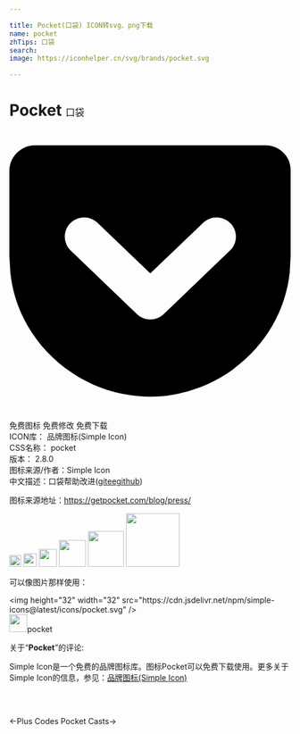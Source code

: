 ```yaml
---

title: Pocket(口袋) ICON转svg、png下载
name: pocket
zhTips: 口袋
search: 
image: https://iconhelper.cn/svg/brands/pocket.svg

---
```


# Pocket  <small style="font-size: 60%;font-weight: 100">口袋</small>

<div id="svg" class="svg-wrap">
<svg role="img" viewBox="0 0 24 24" xmlns="http://www.w3.org/2000/svg"><title>Pocket icon</title><path d="M18.813 10.259l-5.646 5.419c-.32.305-.73.458-1.141.458-.41 0-.821-.153-1.141-.458l-5.646-5.419c-.657-.628-.677-1.671-.049-2.326.63-.657 1.671-.679 2.325-.05l4.511 4.322 4.517-4.322c.66-.631 1.697-.607 2.326.049.631.645.615 1.695-.045 2.326l-.011.001zm5.083-7.546c-.299-.858-1.125-1.436-2.041-1.436H2.179c-.9 0-1.717.564-2.037 1.405-.094.25-.142.511-.142.774v7.245l.084 1.441c.348 3.277 2.047 6.142 4.682 8.139.045.036.094.07.143.105l.03.023c1.411 1.03 2.989 1.728 4.694 2.072.786.158 1.591.24 2.389.24.739 0 1.481-.067 2.209-.204.088-.029.176-.045.264-.06.023 0 .049-.015.074-.029 1.633-.36 3.148-1.036 4.508-2.025l.029-.031.135-.105c2.627-1.995 4.324-4.862 4.686-8.148L24 10.678V3.445c0-.251-.031-.5-.121-.742l.017.01z"/></svg>
</div>
<detail full-name='pocket'></detail>

<div class="detail-page">
<p>
<span><span class="badge-success badge">免费图标</span> <span class="badge-success badge">免费修改</span>  <span class="badge-success badge">免费下载</span> </span>
<br/>
<span>
ICON库：
<span class="badge-secondary badge">品牌图标(Simple Icon)</span> 
</span>
<br/>
<span>
CSS名称：
<span class="badge-secondary badge">pocket</span> 
</span>

<br/>
<span>
版本：
<span class="badge-secondary badge">2.8.0</span> 
</span>
<br/>
<span>图标来源/作者：<span class="badge-light badge">Simple Icon</span></span> 
<br/>
<span class="zh-detail">中文描述：<span class="badge-primary badge">口袋</span><span class="help-link"><span>帮助改进</span>(<a href="https://gitee.com/liuwave/icon-helper/edit/master/json/brands/pocket.json" target="_blank" rel="noopener noreferrer">gitee</a><a href="https://github.com/liuwave/icon-helper/edit/master/json/brands/pocket.json" target="_blank" rel="noopener noreferrer">github</a></span>)</span><br/>
</p>
</div><div class="description description alert alert-light"><p>图标来源地址：<a href="https://getpocket.com/blog/press/" target="_blank" rel="noopener noreferrer">https://getpocket.com/blog/press/</a></p></div>
<div class="alert alert-dark">
<img height="21" width="21" src="https://cdn.jsdelivr.net/npm/simple-icons@latest/icons/pocket.svg" />
<img height="24" width="24" src="https://cdn.jsdelivr.net/npm/simple-icons@latest/icons/pocket.svg" />
<img height="32" width="32" src="https://cdn.jsdelivr.net/npm/simple-icons@latest/icons/pocket.svg" />
<img height="48" width="48" src="https://cdn.jsdelivr.net/npm/simple-icons@latest/icons/pocket.svg" />
<img height="64" width="64" src="https://cdn.jsdelivr.net/npm/simple-icons@latest/icons/pocket.svg" />
<img height="96" width="96" src="https://cdn.jsdelivr.net/npm/simple-icons@latest/icons/pocket.svg" />

</div>
<div>
  <p>可以像图片那样使用：    
  </p>
  <div class="alert alert-primary" style="font-size: 14px">
    &lt;img height="32" width="32" src="https://cdn.jsdelivr.net/npm/simple-icons@latest/icons/pocket.svg" /&gt;
    <copy-btn content='<img height="32" width="32" src="https://cdn.jsdelivr.net/npm/simple-icons@latest/icons/pocket.svg" />'></copy-btn>
  </div>
  <div class="alert alert-secondary">
    <img height="32" width="32" src="https://cdn.jsdelivr.net/npm/simple-icons@latest/icons/pocket.svg" />pocket
    <copy-btn content="pocket" btn-title="复制图标名称"></copy-btn>
  </div>
</div>
<div class="icon-detail__container">
<p>关于“<b>Pocket</b>”的评论:</p>
</div>
<Vssue title="关于“Pocket”的评论" />
<div><p>Simple Icon是一个免费的品牌图标库。图标Pocket可以免费下载使用。更多关于  Simple Icon的信息，参见：<a target="_blank" href="https://iconhelper.cn/brands.html">品牌图标(Simple Icon)</a>
</p></div>


<div style="padding:2rem 0 " class="page-nav"><p class="inner"><span class="prev">←<router-link to="/icon/plus-codes.html">Plus Codes</router-link></span> <span class="next"><router-link to="/icon/pocket-casts.html">Pocket Casts</router-link>→</span></p></div>
